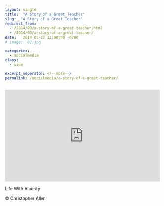 ```yaml
---
layout: single
title:  "A Story of a Great Teacher"
slug:  "A Story of a Great Teacher"
redirect_from:
  - /2014/03/a-story-of-a-great-teacher.html
  - /2014/03/a-story-of-a-great-teacher/
date:   2014-03-22 12:00:00 -0700
# image:  02.jpg

categories:
  - socialmedia
class:
  - wide

excerpt_seperator: <!--more-->
permalink: /socialmedia/a-story-of-a-great-teacher/
---
```


<iframe src="https://www.facebook.com/plugins/post.php?href=https%3A%2F%2Fwww.facebook.com%2FChristopherRayAllen%2Fposts%2Fpfbid0XGYgcYnMxPyKeUgsj4LvoGVtibURSgMrfutp8MpkrZsFHgXFAH4PdMT8qxns8HUVl&show_text=true&width=500" width="500" height="297" style="border:none;overflow:hidden" scrolling="no" frameborder="0" allowfullscreen="true" allow="autoplay; clipboard-write; encrypted-media; picture-in-picture; web-share"></iframe>

Life With Alacrity

© Christopher Allen